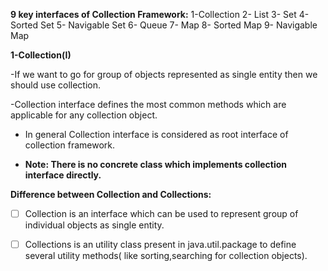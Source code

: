**9 key interfaces of Collection Framework:**
1-Collection
2- List
3- Set
4- Sorted Set
5- Navigable Set
6- Queue
7- Map
8- Sorted Map
9- Navigable Map

**1-Collection(I)**

-If we want to go for group of objects represented as single entity then we should use collection.

-Collection interface defines the most common methods which are applicable for any collection object. 

- In general Collection interface is considered as root interface of collection framework.

- **Note: There is no concrete class which implements collection interface directly.**

**Difference between Collection and Collections:**

- [ ] Collection is an interface which can be used to represent group of individual objects as single entity.

- [ ] Collections is an utility class present in java.util.package to define several utility methods( like sorting,searching for collection objects).




